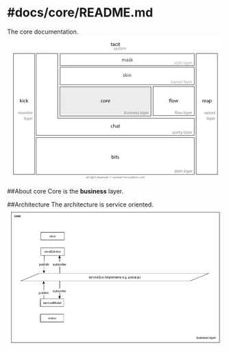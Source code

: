 #docs/core/README.md
==============

The core documentation.
![Image](../core/images/system_overview_core.png?raw=true)

##About core
Core is the **business** layer.

##Architecture
The architecture is service oriented.
![Image](../core/images/architecture_overview_core.png?raw=true)
